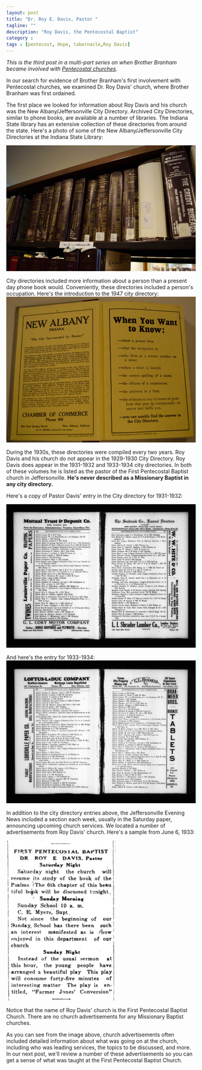 ```yaml
---
layout: post
title: "Dr. Roy E. Davis, Pastor "
tagline: ""
description: "Roy Davis, the Pentecostal Baptist"
category : 
tags : [pentecost, Hope, tabernacle,Roy Davis]
---
```

_This is the third post in a multi-part series on when Brother Branham became involved with <a href="/tags.html#pentecost-ref">Pentecostal churches</a>._

In our search for evidence of Brother Branham's first involvement with Pentecostal churches, we examined Dr. Roy Davis' church, where Brother Branham was first ordained.

The first place we looked for information about Roy Davis and his church was the New Albany/Jeffersonville City Directory.  Archived City Directories, similar to phone books, are available at a number of libraries.  The Indiana State library has an extensive collection of these directories from around the state.  Here's a photo of some of the New Albany/Jeffersonville City Directories at the Indiana State Library:

<img src="/assets/CityDirectory/CityDirectoryShelf.jpg" alt="City Directories at the Indiana State Library" class="img img-polaroid" />

City directories included more information about a person than a present day phone book would.  Conveniently, these directories included a person's occupation.  Here's the introduction to the 1947 city directory:
<img src="/assets/CityDirectory/CityDirectoryInside.jpg" alt="Sample City Directory" class="img img-polaroid" />

During the 1930s, these directories were compiled every two years.  Roy Davis and his church do not appear in the 1929-1930 City Directory.  Roy Davis does appear in the 1931-1932 and 1933-1934 city directories.  In both of these volumes he is listed as the pastor of the First Pentecostal Baptist church in Jeffersonville.  **He's never described as a Missionary Baptist in any city directory.**

Here's a copy of Pastor Davis' entry in the City directory for 1931-1932:

 <img src="/assets/RoyDavis/USCityDirectories1931_Jeffersonville.jpg" alt="Roy Davis' 1931/1932 City Directory entry" class="img img-polaroid" />
 
 And here's the entry for 1933-1934:
 <img src="/assets/RoyDavis/davis1933_Jeffersonville.jpg" alt="Roy Davis' 1933/1934 City Directory entry" class="img img-polaroid" />

In addition to the city directory entries above,  the Jeffersonville Evening News included a section each week, usually in the Saturday paper, announcing upcoming church services.  We located a number of advertisements from Roy Davis' church.  Here's a sample from June 6, 1933:

<img src="/assets/ChurchAds/19330603Davis.jpg" alt="Church Advertisement" class="img img-polaroid clearfix" />

Notice that the name of Roy Davis' church is the First Pentecostal Baptist Church.  There are no church advertisements for any Missionary Baptist churches.  

As you can see from the image above, church advertisements often included detailed information about what was going on at the church, including who was leading services, the topics to be discussed, and more.  In our next post, we'll review a number of these advertisements so you can get a sense of what was taught at the First Pentecostal Baptist Church.
